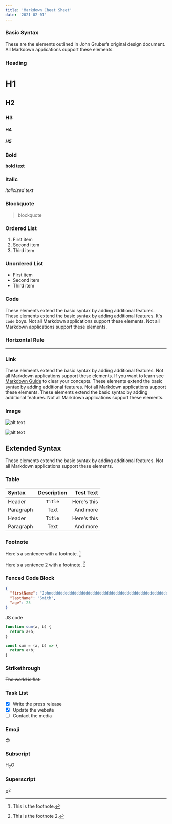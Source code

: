 ```yaml
---
title: 'Markdown Cheat Sheet'
date: '2021-02-01'
---
```


### Basic Syntax

These are the elements outlined in John Gruber’s original design document. All Markdown applications support these elements.

### Heading

# H1

## H2
### H3
#### H4
##### H5

### Bold

**bold text**

### Italic

*italicized text*

### Blockquote

> blockquote

### Ordered List

1. First item
2. Second item
3. Third item

### Unordered List

- First item
- Second item
- Third item

### Code

These elements extend the basic syntax by adding additional features. These elements extend the basic syntax by adding additional features. It's `code` boys. Not all Markdown applications support these elements. Not all Markdown applications support these elements.

### Horizontal Rule

---

### Link

These elements extend the basic syntax by adding additional features. Not all Markdown applications support these elements. If you want to learn see [Markdown Guide](https://www.markdownguide.org) to clear your concepts. These elements extend the basic syntax by adding additional features. Not all Markdown applications support these elements. These elements extend the basic syntax by adding additional features. Not all Markdown applications support these elements.

### Image

![alt text](https://www.markdownguide.org/assets/images/tux.png)

![alt text](https://assets.weforum.org/community/image/7TIt0OZ7hNUP1TNJrHHQOCriP9rSR4d9toQR7EB2gU8.jpg)

## Extended Syntax

These elements extend the basic syntax by adding additional features. Not all Markdown applications support these elements.

### Table

| Syntax      | Description | Test Text     |
| :---        |    :----:   |          ---: |
| Header      | `Title`       | Here's this   |
| Paragraph   | Text        | And more      |
| Header      | `Title`       | Here's this   |
| Paragraph   | Text        | And more      |

### Footnote

Here's a sentence with a footnote.  [^1]

[^1]: This is the footnote.

Here's a sentence 2 with a footnote. [^2]

[^2]: This is the footnote 2.

### Fenced Code Block

```json
{
  "firstName": "Johnddddddddddddddddddddddddddddddddddddddddddddddddddddddddddddddddddddddddddddddddddddddddddddddddddddd",
  "lastName": "Smith",
  "age": 25
}
```

JS code

```js
function sum(a, b) {
  return a+b;
}

const sum = (a, b) => {
  return a+b;
}
```


### Strikethrough

~~The world is flat.~~

### Task List

- [x] Write the press release
- [x] Update the website
- [ ] Contact the media

### Emoji

😎️

### Subscript

H<sub>2</sub>O

### Superscript

X<sup>2</sup>